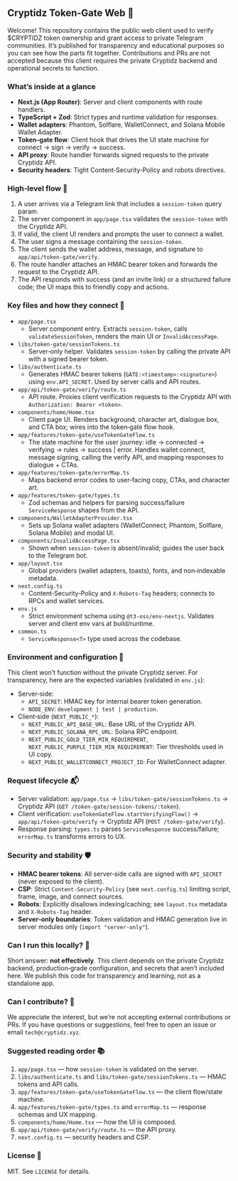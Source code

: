 ## Cryptidz Token‑Gate Web 🔐

Welcome! This repository contains the public web client used to verify $CRYPTIDZ token ownership and grant access to private Telegram communities. It’s published for transparency and educational purposes so you can see how the parts fit together. Contributions and PRs are not accepted because this client requires the private Cryptidz backend and operational secrets to function.

### What’s inside at a glance
- **Next.js (App Router)**: Server and client components with route handlers.
- **TypeScript + Zod**: Strict types and runtime validation for responses.
- **Wallet adapters**: Phantom, Solflare, WalletConnect, and Solana Mobile Wallet Adapter.
- **Token‑gate flow**: Client hook that drives the UI state machine for connect → sign → verify → success.
- **API proxy**: Route handler forwards signed requests to the private Cryptidz API.
- **Security headers**: Tight Content‑Security‑Policy and robots directives.

### High‑level flow 🧭
1. A user arrives via a Telegram link that includes a `session-token` query param.
2. The server component in `app/page.tsx` validates the `session-token` with the Cryptidz API.
3. If valid, the client UI renders and prompts the user to connect a wallet.
4. The user signs a message containing the `session-token`.
5. The client sends the wallet address, message, and signature to `app/api/token-gate/verify`.
6. The route handler attaches an HMAC bearer token and forwards the request to the Cryptidz API.
7. The API responds with success (and an invite link) or a structured failure code; the UI maps this to friendly copy and actions.

### Key files and how they connect 🧩
- `app/page.tsx`
  - Server component entry. Extracts `session-token`, calls `validateSessionToken`, renders the main UI or `InvalidAccessPage`.
- `libs/token-gate/sessionTokens.ts`
  - Server‑only helper. Validates `session-token` by calling the private API with a signed bearer token.
- `libs/authenticate.ts`
  - Generates HMAC bearer tokens (`GATE:<timestamp>:<signature>`) using `env.API_SECRET`. Used by server calls and API routes.
- `app/api/token-gate/verify/route.ts`
  - API route. Proxies client verification requests to the Cryptidz API with `Authorization: Bearer <token>`.
- `components/home/Home.tsx`
  - Client page UI. Renders background, character art, dialogue box, and CTA box; wires into the token‑gate flow hook.
- `app/features/token-gate/useTokenGateFlow.ts`
  - The state machine for the user journey: idle → connected → verifying → rules → success | error. Handles wallet connect, message signing, calling the verify API, and mapping responses to dialogue + CTAs.
- `app/features/token-gate/errorMap.ts`
  - Maps backend error codes to user‑facing copy, CTAs, and character art.
- `app/features/token-gate/types.ts`
  - Zod schemas and helpers for parsing success/failure `ServiceResponse` shapes from the API.
- `components/WalletAdapterProvider.tsx`
  - Sets up Solana wallet adapters (WalletConnect, Phantom, Solflare, Solana Mobile) and modal UI.
- `components/InvalidAccessPage.tsx`
  - Shown when `session-token` is absent/invalid; guides the user back to the Telegram bot.
- `app/layout.tsx`
  - Global providers (wallet adapters, toasts), fonts, and non‑indexable metadata.
- `next.config.ts`
  - Content‑Security‑Policy and `X‑Robots‑Tag` headers; connects to RPCs and wallet services.
- `env.js`
  - Strict environment schema using `@t3-oss/env-nextjs`. Validates server and client env vars at build/runtime.
- `common.ts`
  - `ServiceResponse<T>` type used across the codebase.

### Environment and configuration 🔧
This client won’t function without the private Cryptidz server. For transparency, here are the expected variables (validated in `env.js`):
- Server‑side:
  - `API_SECRET`: HMAC key for internal bearer token generation.
  - `NODE_ENV`: `development | test | production`.
- Client‑side (`NEXT_PUBLIC_*`):
  - `NEXT_PUBLIC_API_BASE_URL`: Base URL of the Cryptidz API.
  - `NEXT_PUBLIC_SOLANA_RPC_URL`: Solana RPC endpoint.
  - `NEXT_PUBLIC_GOLD_TIER_MIN_REQUIREMENT`, `NEXT_PUBLIC_PURPLE_TIER_MIN_REQUIREMENT`: Tier thresholds used in UI copy.
  - `NEXT_PUBLIC_WALLETCONNECT_PROJECT_ID`: For WalletConnect adapter.

### Request lifecycle 📬
- Server validation: `app/page.tsx` → `libs/token-gate/sessionTokens.ts` → Cryptidz API (`GET /token-gate/session-tokens/:token`).
- Client verification: `useTokenGateFlow.startVerifyingFlow()` → `app/api/token-gate/verify` → Cryptidz API (`POST /token-gate/verify`).
- Response parsing: `types.ts` parses `ServiceResponse` success/failure; `errorMap.ts` transforms errors to UX.

### Security and stability 🛡️
- **HMAC bearer tokens**: All server‑side calls are signed with `API_SECRET` (never exposed to the client).
- **CSP**: Strict `Content-Security-Policy` (see `next.config.ts`) limiting script, frame, image, and connect sources.
- **Robots**: Explicitly disallows indexing/caching; see `layout.tsx` metadata and `X‑Robots‑Tag` header.
- **Server‑only boundaries**: Token validation and HMAC generation live in server modules only (`import "server-only"`).

### Can I run this locally? 🧪
Short answer: **not effectively**. This client depends on the private Cryptidz backend, production‑grade configuration, and secrets that aren’t included here. We publish this code for transparency and learning, not as a standalone app.

### Can I contribute? 🙏
We appreciate the interest, but we’re not accepting external contributions or PRs. If you have questions or suggestions, feel free to open an issue or email `tech@cryptidz.xyz`.

### Suggested reading order 📚
1. `app/page.tsx` — how `session-token` is validated on the server.
2. `libs/authenticate.ts` and `libs/token-gate/sessionTokens.ts` — HMAC tokens and API calls.
3. `app/features/token-gate/useTokenGateFlow.ts` — the client flow/state machine.
4. `app/features/token-gate/types.ts` and `errorMap.ts` — response schemas and UX mapping.
5. `components/home/Home.tsx` — how the UI is composed.
6. `app/api/token-gate/verify/route.ts` — the API proxy.
7. `next.config.ts` — security headers and CSP.

### License 📄
MIT. See `LICENSE` for details.
